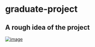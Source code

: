 # graduate-project
## A rough idea of the project
<a href="https://ibb.co/cQtz38Z"><img src="https://i.ibb.co/SB0qymM/image.png" alt="image" border="0"></a>

